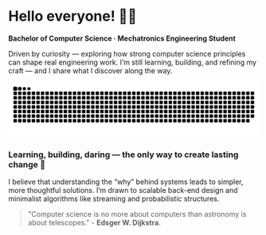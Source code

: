# Hello everyone! 👋🏻

**Bachelor of Computer Science · Mechatronics Engineering Student**

Driven by curiosity — exploring how strong computer science principles can shape real engineering work.
I’m still learning, building, and refining my craft — and I share what I discover along the way.

![Snake animation dark](https://raw.githubusercontent.com/augvstTTY/augvstTTY/main/github-snake-dark.svg)


###  Learning, building, daring — the only way to create lasting change 🌱

I believe that understanding the “why” behind systems leads to simpler, more thoughtful solutions.
I’m drawn to scalable back-end design and minimalist algorithms like streaming and probabilistic structures.


<Blockquote>
"Computer science is no more about computers than astronomy is about telescopes." - <b>Edsger W. Dijkstra</b>.
</Blockquote>










